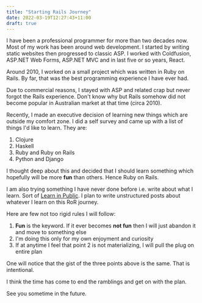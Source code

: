 ```yaml
---
title: "Starting Rails Journey"
date: 2022-03-19T12:27:43+11:00
draft: true
---
```


I have been a professional programmer for more than two decades now. Most of my work has been around web development. I started by writing static websites then progressed to classic ASP. I worked with Coldfusion, ASP.NET Web Forms, ASP.NET MVC and in last five or so years, React.

Around 2010, I worked on a small project which was written in Ruby on Rails. By far, that was the best programming experience I have ever had.

Due to commercial reasons, I stayed with ASP and related crap but never forgot the Rails experience. Don't know why but Rails somehow did not become popular in Australian market at that time (circa 2010).

Recently, I made an executive decision of learning new things which are outside my comfort zone. I did a self survey and came up with a list of things I'd like to learn. They are:

1. Clojure
2. Haskell
3. Ruby and Ruby on Rails
4. Python and Django

I thought deep about this and decided that I should learn something which hopefully will be more **fun** than others. Hence Ruby on Rails.

I am also trying something I have never done before i.e. write about what I learn. Sort of [Learn in Public](https://www.swyx.io/learn-in-public/). I plan to write unstructured posts about whatever I learn on this RoR journey.

Here are few not too rigid rules I will follow:

1. **Fun** is the keyword. If it ever becomes **not fun** then I will just abandon it and move to something else
2. I'm doing this only for my own enjoyment and curiosity
3. If at anytime I feel that point 2 is not materializing, I will pull the plug on entire plan

One will notice that the gist of the three points above is the same. That is intentional.

I think the time has come to end the ramblings and get on with the plan.

See you sometime in the future.
